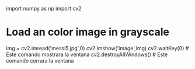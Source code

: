 import numpy as np
import cv2

# Load an color image in grayscale
img = cv2.imread('messi5.jpg',0)
cv2.imshow('image',img)
cv2.waitKey(0) # Este comando mostrara la ventana
cv2.destroyAllWindows() # Este comando cerrara la ventana
